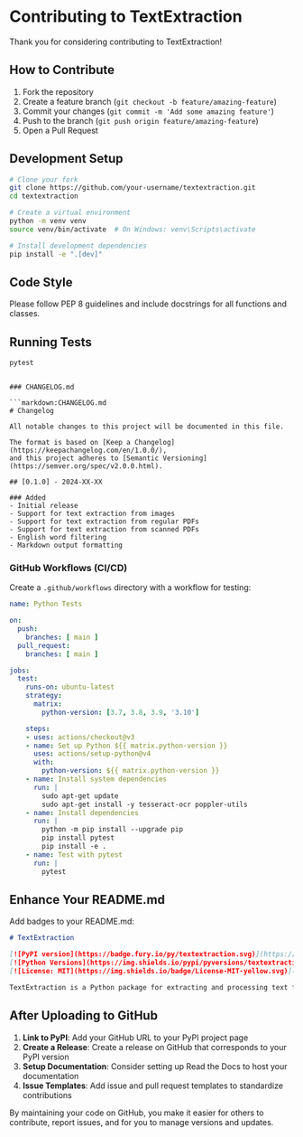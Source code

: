 # Contributing to TextExtraction

Thank you for considering contributing to TextExtraction!

## How to Contribute

1. Fork the repository
2. Create a feature branch (`git checkout -b feature/amazing-feature`)
3. Commit your changes (`git commit -m 'Add some amazing feature'`)
4. Push to the branch (`git push origin feature/amazing-feature`)
5. Open a Pull Request

## Development Setup

```bash
# Clone your fork
git clone https://github.com/your-username/textextraction.git
cd textextraction

# Create a virtual environment
python -m venv venv
source venv/bin/activate  # On Windows: venv\Scripts\activate

# Install development dependencies
pip install -e ".[dev]"
```

## Code Style

Please follow PEP 8 guidelines and include docstrings for all functions and classes.

## Running Tests

```bash
pytest
```
```

### CHANGELOG.md

```markdown:CHANGELOG.md
# Changelog

All notable changes to this project will be documented in this file.

The format is based on [Keep a Changelog](https://keepachangelog.com/en/1.0.0/),
and this project adheres to [Semantic Versioning](https://semver.org/spec/v2.0.0.html).

## [0.1.0] - 2024-XX-XX

### Added
- Initial release
- Support for text extraction from images
- Support for text extraction from regular PDFs
- Support for text extraction from scanned PDFs
- English word filtering
- Markdown output formatting
```

### GitHub Workflows (CI/CD)

Create a `.github/workflows` directory with a workflow for testing:

```yaml:.github/workflows/python-test.yml
name: Python Tests

on:
  push:
    branches: [ main ]
  pull_request:
    branches: [ main ]

jobs:
  test:
    runs-on: ubuntu-latest
    strategy:
      matrix:
        python-version: [3.7, 3.8, 3.9, '3.10']

    steps:
    - uses: actions/checkout@v3
    - name: Set up Python ${{ matrix.python-version }}
      uses: actions/setup-python@v4
      with:
        python-version: ${{ matrix.python-version }}
    - name: Install system dependencies
      run: |
        sudo apt-get update
        sudo apt-get install -y tesseract-ocr poppler-utils
    - name: Install dependencies
      run: |
        python -m pip install --upgrade pip
        pip install pytest
        pip install -e .
    - name: Test with pytest
      run: |
        pytest
```

## Enhance Your README.md

Add badges to your README.md:

```markdown
# TextExtraction

[![PyPI version](https://badge.fury.io/py/textextraction.svg)](https://badge.fury.io/py/textextraction)
[![Python Versions](https://img.shields.io/pypi/pyversions/textextraction.svg)](https://pypi.org/project/textextraction/)
[![License: MIT](https://img.shields.io/badge/License-MIT-yellow.svg)](https://opensource.org/licenses/MIT)

TextExtraction is a Python package for extracting and processing text from images, PDFs, and scanned PDFs...
```

## After Uploading to GitHub

1. **Link to PyPI**: Add your GitHub URL to your PyPI project page
2. **Create a Release**: Create a release on GitHub that corresponds to your PyPI version
3. **Setup Documentation**: Consider setting up Read the Docs to host your documentation
4. **Issue Templates**: Add issue and pull request templates to standardize contributions

By maintaining your code on GitHub, you make it easier for others to contribute, report issues, and for you to manage versions and updates.